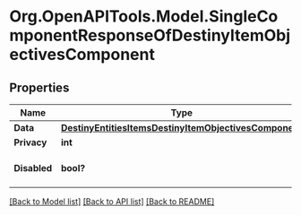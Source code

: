 # Org.OpenAPITools.Model.SingleComponentResponseOfDestinyItemObjectivesComponent

## Properties

Name | Type | Description | Notes
------------ | ------------- | ------------- | -------------
**Data** | [**DestinyEntitiesItemsDestinyItemObjectivesComponent**](DestinyEntitiesItemsDestinyItemObjectivesComponent.md) |  | [optional] 
**Privacy** | **int** |  | [optional] 
**Disabled** | **bool?** | If true, this component is disabled. | [optional] 

[[Back to Model list]](../README.md#documentation-for-models) [[Back to API list]](../README.md#documentation-for-api-endpoints) [[Back to README]](../README.md)

